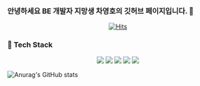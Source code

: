 ### 안녕하세요 BE 개발자 지망생 차영호의 깃허브 페이지입니다. 👋




<div align=center>

[![Hits](https://hits.seeyoufarm.com/api/count/incr/badge.svg?url=https%3A%2F%2Fgithub.com%2FCha-Young-Ho&count_bg=%234C4FF9&title_bg=%2314E3ED&icon=&icon_color=%23C94949&title=VISIT&edge_flat=false)](https://hits.seeyoufarm.com)
  </div>
  
### 📌 Tech Stack

<div align=center>
<img src="https://img.shields.io/badge/Java-007396?style=for-the-badge&logo=Java&logoColor=white">
<img src="https://img.shields.io/badge/Git-F05032?style=for-the-badge&logo=Git&logoColor=white">
<img src="https://img.shields.io/badge/Spring Boot-6DB33F?style=for-the-badge&logo=SpringBoot&logoColor=white">
<img src="https://img.shields.io/badge/MySQL-368CCB?style=for-the-badge&logo=MySQL&logoColor=white">
  <img src="https://img.shields.io/badge/IntelliJ IDEA-EF2D5E?style=for-the-badge&logo=IntelliJIDEA&logoColor=white">

  </div>
  
  
  
  
  ![Anurag's GitHub stats](https://github-readme-stats.vercel.app/api?username=Cha-Young-Ho&show_icons=true&theme=dark)
<!--
**Cha-Young-Ho/Cha-Young-Ho** is a ✨ _special_ ✨ repository because its `README.md` (this file) appears on your GitHub profile.

Here are some ideas to get you started:

- 🔭 I’m currently working on ...
- 🌱 I’m currently learning ...
- 👯 I’m looking to collaborate on ...
- 🤔 I’m looking for help with ...
- 💬 Ask me about ...
- 📫 How to reach me: ...
- 😄 Pronouns: ...
- ⚡ Fun fact: ...
-->
